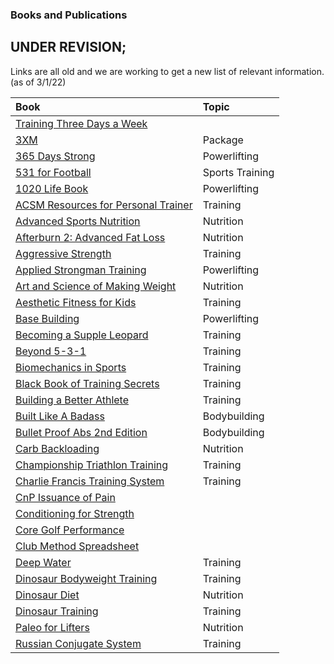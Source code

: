 ### Books and Publications

## UNDER REVISION;
Links are all old and we are working to get a new list of relevant information. (as of 3/1/22)

Book | Topic  |  
:--------------|:--------------|
[Training Three Days a Week](https://infotomb.com/uylwk.pdf) |
[3XM](https://infotomb.com/48x3x.zip) | Package 
[365 Days Strong](https://infotomb.com/h995v.pdf) | Powerlifting  
[531 for Football](https://infotomb.com/64kd4.pdf) | Sports Training 
[1020 Life Book](https://infotomb.com/jkypu.pdf) | Powerlifting 
[ACSM Resources for Personal Trainer](https://infotomb.com/06r09.pdf) | Training
[Advanced Sports Nutrition](https://infotomb.com/ytn5t.pdf) | Nutrition 
[Afterburn 2: Advanced Fat Loss](https://infotomb.com/inlz8.pdf) | Nutrition 
[Aggressive Strength](https://infotomb.com/clmla.pdf) | Training 
[Applied Strongman Training](https://infotomb.com/uilof.pdf) | Powerlifting 
[Art and Science of Making Weight](https://infotomb.com/mkbkz.pdf) | Nutrition 
[Aesthetic Fitness for Kids](https://infotomb.com/rj1kc.pdf) | Training 
[Base Building](https://infotomb.com/6rlm0.pdf) | Powerlifting 
[Becoming a Supple Leopard](https://infotomb.com/aelvl.pdf) | Training 
[Beyond 5-3-1](https://infotomb.com/2mzu7.pdf) | Training 
[Biomechanics in Sports](https://infotomb.com/tazo3.pdf) | Training 
[Black Book of Training Secrets](https://infotomb.com/kxga6.pdf) | Training 
[Building a Better Athlete](https://infotomb.com/jqwoq.pdf) | Training 
[Built Like A Badass](https://infotomb.com/qq5la.pdf) | Bodybuilding 
[Bullet Proof Abs 2nd Edition](https://infotomb.com/dqxfe.pdf) | Bodybuilding 
[Carb Backloading](https://infotomb.com/2umpj.pdf) | Nutrition 
[Championship Triathlon Training](https://infotomb.com/xyo7f.pdf) | Training 
[Charlie Francis Training System](https://infotomb.com/8m5yl.pdf) | Training
[CnP Issuance of Pain](https://infotomb.com/f2gb9.pdf) | 
[Conditioning for Strength](https://infotomb.com/hiut0.pdf)| 
[Core Golf Performance](https://infotomb.com/wf12j.pdf) | 
[Club Method Spreadsheet](https://infotomb.com/rrjov.pdf) | 
[Deep Water](https://infotomb.com/7msuw.pdf) | Training 
[Dinosaur Bodyweight Training](https://infotomb.com/cf9aa.pdf) | Training |
[Dinosaur Diet](https://infotomb.com/3o0r7.pdf) | Nutrition 
[Dinosaur Training](https://infotomb.com/ulgma.pdf) | Training 
[Paleo for Lifters](https://infotomb.com/qxvag.pdf) | Nutrition 
[Russian Conjugate System](https://infotomb.com/eb23p.pdf) | Training